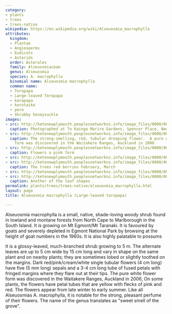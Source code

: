 ```yaml
---
category:
- plants
- trees
- trees-native
wikipedia: https://en.wikipedia.org/wiki/Alseuosmia_macrophylla
attributes:
  kingdom:
  - Plantae
  - Angiosperms
  - Eudicots
  - Asterids
  order: Asterales
  family: Alseuosmiaceae
  genus: Alseuosmia
  species: A. macrophylla
  binomial name: Alseuosmia macrophylla
  common name:
  - Toropapa
  - Large-leaved Toropapa
  - karapapa
  - korotaiko
  - pere
  - Shrubby honeysuckle
images:
- src: http://ketenewplymouth.peoplesnetworknz.info/image_files/0000/0007/0729/Alseuosmia_macrophylla_Toropapa__Large-leaved_Toropapa.JPG
  caption: Photographed at Te Kainga Marire Gardens, Spencer Place, New Plymouth
- src: http://ketenewplymouth.peoplesnetworknz.info/image_files/0000/0012/5808/Toropapa.jpg
  caption: The strong-smelling, red, tubular drooping flower.  A pure white flower
    form was discovered in the Waitakere Ranges, Auckland in 2006
- src: http://ketenewplymouth.peoplesnetworknz.info/image_files/0000/0013/1453/1-Alseuosmia_macrophylla_pink_form-008.JPG
  caption: Flowers a pink form
- src: http://ketenewplymouth.peoplesnetworknz.info/image_files/0000/0013/1448/1-Alseuosmia_macrophylla_pink_form-002.JPG
- src: http://ketenewplymouth.peoplesnetworknz.info/image_files/0000/0005/2034/Alseuosmia_macrophylla__Toropapa_.JPG
  caption: The trees red berries February, March
- src: http://ketenewplymouth.peoplesnetworknz.info/image_files/0000/0007/0734/Alseuosmia_macrophylla__Toropapa_-004.JPG
- src: http://ketenewplymouth.peoplesnetworknz.info/image_files/0000/0003/9204/Alseuosmia_macrophylla_Toropapa__Large-leaved_Toropapa-001.JPG
  caption: Another of the leaf shapes
permalink: plants/trees/trees-native/alseuosmia_macrophylla.html
layout: page
title: Alseuosmia macrophylla (Large-leaved toropapa)

---
```

Alseuosmia macrophylla is a small, native, shade-loving woody shrub found in lowland and montane forests from North Cape to Marlborough in the South Island. It is growing on Mt Egmont/Mt Taranaki. It is favoured by goats and severely depleted in Egmont National Park by browsing at the height of goat numbers in the 1960s. It is also highly palatable to possums

It is a glossy-leaved, much-branched shrub growing to 5 m. The alternate leaves are up to 5 cm wide by 15 cm long and vary in shape on the same plant and on nearby plants; they are sometimes lobed or slightly toothed on the margins.
Dark red/pink/cream/white single tubular flowers (4 cm long) have five (5 mm long) sepals and a 3-4 cm long tube of fused petals with fringed margins where they flare out at their tips. The pure white flower form was discovered in the Waitakere Ranges, Auckland in 2006, On some plants, the flowers have petal tubes that are yellow with flecks of pink and red. The flowers appear from late winter to early summer. Like all Alseuosmias A. macrophylla, it is notable for the strong, pleasant perfume of their flowers. The name of the genus translates as "sweet smell of the grove".
